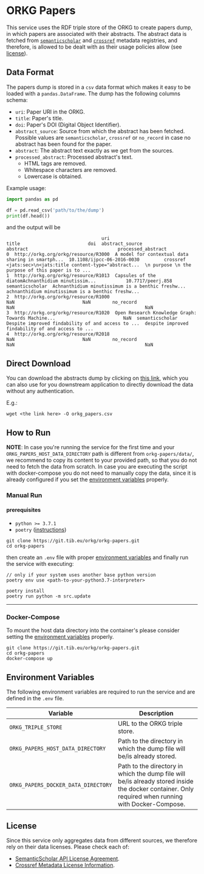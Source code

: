 # ORKG Papers

This service uses the RDF triple store of the ORKG to create papers dump, in which papers
are associated with their abstracts. The abstract data is fetched from
[``semanticscholar``](https://www.semanticscholar.org/) and [``crossref``](https://www.crossref.org/)
metadata registries, and therefore, is allowed to be dealt with as their usage policies allow
(see [license](#license)).

## Data Format
The papers dump is stored in a ``csv`` data format which makes it easy to be loaded with
a ``pandas.DataFrame``. The dump has the following columns schema:

* ``uri``: Paper URI in the ORKG.
* ``title``: Paper's title.
* ``doi``: Paper's DOI (Digital Object Identifier).
* ``abstract_source``: Source from which the abstract has been fetched. Possible values are ``semanticscholar``,
``crossref`` or ``no_record`` in case no abstract has been found for the paper.
* ``abstract``: The abstract text exactly as we get from the sources.
* ``processed_abstract``: Processed abstract's text. 
  * HTML tags are removed.
  * Whitespace characters are removed.
  * Lowercase is obtained.

Example usage:

```python
import pandas as pd

df = pd.read_csv('path/to/the/dump')
print(df.head())
```
and the output will be 

```commandline
                                   uri                                              title                         doi  abstract_source                                           abstract                                 processed_abstract
0  http://orkg.org/orkg/resource/R3000  A model for contextual data sharing in smartph...  10.1108/ijpcc-06-2016-0030         crossref  <jats:sec>\n<jats:title content-type="abstract...  \n purpose \n the purpose of this paper is to ...
1  http://orkg.org/orkg/resource/R1013  Capsules of the diatomAchnanthidium minutissim...           10.7717/peerj.858  semanticscholar  Achnanthidium minutissimum is a benthic freshw...  achnanthidium minutissimum is a benthic freshw...
2  http://orkg.org/orkg/resource/R1000                                                NaN                         NaN        no_record                                                NaN                                                NaN
3  http://orkg.org/orkg/resource/R1020  Open Research Knowledge Graph: Towards Machine...                         NaN  semanticscholar  Despite improved findability of and access to ...  despite improved findability of and access to ...
4  http://orkg.org/orkg/resource/R2018                                                NaN                         NaN        no_record                                                NaN                                                NaN
```


## Direct Download

You can download the abstracts dump by clicking on 
[this link](TODO),
which you can also use for you downstream application to directly download the data without any authentication.

E.g.: 

```commandline
wget <the link here> -O orkg_papers.csv
```

## How to Run

**NOTE**: In case you're running the service for the first time and your ``ORKG_PAPERS_HOST_DATA_DIRECTORY``
path is different from ``orkg-papers/data/``, we recommend to copy its content to your provided path, so that
you do not need to fetch the data from scratch. In case you are executing the script with docker-compose
you do not need to manually copy the data, since it is already configured if you set the 
[environment variables](#environment-variables) properly.

### Manual Run

#### prerequisites

* ``python >= 3.7.1``
* ``poetry`` ([instructions](https://python-poetry.org/docs/#osx--linux--bashonwindows-install-instructions))

```commandline
git clone https://git.tib.eu/orkg/orkg-papers.git
cd orkg-papers
```

then create an ``.env`` file with proper [environment variables](#environment-variables) and finally run 
the service with executing:

```commandline
// only if your system uses another base python version
poetry env use <path-to-your-python3.7-interpreter> 

poetry install
poetry run python -m src.update
```

---------------------------
### Docker-Compose
To mount the host data directory into the container's please consider setting the [environment variables](#environment-variables)
properly. 

```commandline
git clone https://git.tib.eu/orkg/orkg-papers.git
cd orkg-papers
docker-compose up
```

## Environment Variables
The following environment variables are required to run the service
and are defined in the `.env` file.

| Variable                              | Description                                                                                                                                         |
|---------------------------------------|-----------------------------------------------------------------------------------------------------------------------------------------------------|
| ``ORKG_TRIPLE_STORE``                 | URL to the ORKG triple store.                                                                                                                       |
| ``ORKG_PAPERS_HOST_DATA_DIRECTORY``   | Path to the directory in which the dump file will be/is already stored.                                                                             |
| ``ORKG_PAPERS_DOCKER_DATA_DIRECTORY`` | Path to the directory in which the dump file will be/is already stored inside the docker container. Only required when running with Docker-Compose. |

## License
Since this service only aggregates data from different sources, we therefore rely on their data
licenses. Please check each of:
* [SemanticScholar API License Agreement](https://api.semanticscholar.org/license/).
* [Crossref Metadata License Information](https://www.crossref.org/documentation/retrieve-metadata/rest-api/rest-api-metadata-license-information/).